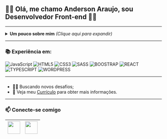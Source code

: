 
## :man_technologist: Olá, me chamo **Anderson Araujo**, sou **Desenvolvedor Front-end** 👨‍💻 
 
 ---

<details>
<summary> <b> Um pouco sobre mim</b> <i>(Clique aqui para expandir)</i> </summary>
 
---
### 📖 Sobre mim
Sou um desenvolvedor Front end Junior, estudante de Sistemas de Informação e também Técnico em informática atualmente estudando para evoluir na jornada Front-End, meus objetivos envolvem expandir meus conhecimentos diariamente.
</details>

---

### 📚 Experiência em: 
![JavaScript](https://img.shields.io/badge/-JavaScript-F7B93E?style=flat-square&logo=javascript&logoColor=fff)
![HTML5](https://img.shields.io/badge/-HTML5-E34F26?style=flat-square&logo=html5&logoColor=white)
![CSS3](https://img.shields.io/badge/-CSS3-549FDE?style=flat-square&logo=css3&logoColor=white)
![SASS](https://img.shields.io/badge/-SCSS-CF649A?style=flat-square&logo=SASS&logoColor=white) 
![BOOSTRAP](https://img.shields.io/badge/-BOOSTRAP-7010F5?style=flat-square&logo=bootstrap&logoColor=white)
![REACT](https://img.shields.io/badge/-REACT-1E9AFF?style=flat-square&logo=react&logoColor=white)
![TYPESCRIPT](https://img.shields.io/badge/-TYPESCRIPT-1E9AFF?style=flat-square&logo=typescript&logoColor=white)
![WORDPRESS](https://img.shields.io/badge/-WORDPRESS-1E9AFF?style=flat-square&logo=wordpress&logoColor=white)

--- 

### 
- 👨‍💻 Buscando novos desafios;
- 📝 Veja meu [Currículo](https://www.canva.com/design/DAFB7QBQspY/hU2uR7bW96k6Vehiqqnu4g/view?utm_content=DAFB7QBQspY&utm_campaign=designshare&utm_medium=link2&utm_source=sharebutton) para obter mais informações.

---
   ### 📫 Conecte-se comigo

<a href="https://www.linkedin.com/in/andersonaraujjo/" target="_blank"><img src="https://cdn2.iconfinder.com/data/icons/social-media-2285/512/1_Linkedin_unofficial_colored_svg-128.png" width="40"></a>|<a href="mailto: andersonaraujoc1@gmail.com"><img src="https://cdn-icons-png.flaticon.com/512/732/732200.png" width="40"></a>|
|--|--|
